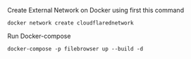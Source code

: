 Create External Network on Docker using first this command
```
docker network create cloudflarednetwork
```

Run Docker-compose 
```
docker-compose -p filebrowser up --build -d
```
